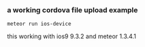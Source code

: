 ### a working cordova file upload example

    meteor run ios-device

this working with ios9 9.3.2 and meteor 1.3.4.1
